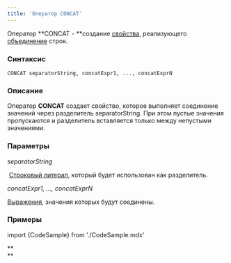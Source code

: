 ```yaml
---
title: 'Оператор CONCAT'
---
```


Оператор **CONCAT - **создание [свойства](Properties.md), реализующего [объединение](String_operators_+_CONCAT_SUBSTRING_.md) строк.

### Синтаксис

    CONCAT separatorString, concatExpr1, ..., concatExprN

### Описание

Оператор **CONCAT** создает свойство, которое выполняет соединение значений через разделитель separatorString. При этом пустые значения пропускаются и разделитель вставляется только между непустыми значениями.

### Параметры

*separatorString*

 [Строковый литерал](Literals.md#strliteral-broken), который будет использован как разделитель.

*concatExpr1, ..., concatExprN*

[Выражения](Expression.md), значения которых будут соединены.

### Примеры


import {CodeSample} from './CodeSample.mdx'

<CodeSample url="https://ru-documentation.lsfusion.org/sample?file=OperatorPropertySample&block=concat"/>

**  
**

 
